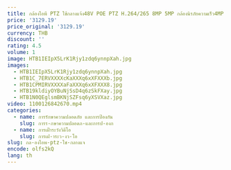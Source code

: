 ```yaml
---
title: กล้องไอพี PTZ ใช้กลางแจ้ง48V POE PTZ H.264/265 8MP 5MP กล้องนิรภัยความเร็ว4MP รองรับ ONVIF กล้อง PTZ IP 30x ซูมได้60M IR
price: '3129.19'
price_original: '3129.19'
currency: THB
discount: ''
rating: 4.5
volume: 1
image: HTB1IEIpX5LrK1Rjy1zdq6ynnpXah.jpg
images:
  - HTB1IEIpX5LrK1Rjy1zdq6ynnpXah.jpg
  - HTB1C_7ERVXXXXcKaXXXq6xXFXXXb.jpg
  - HTB1CPMIRVXXXXaFaXXXq6xXFXXX8.jpg
  - HTB19kldiyOYBuNjSsD4q6zSkFXay.jpg
  - HTB1N0QEglsmBKNjSZFsq6yXSVXaz.jpg
video: 1100126842670.mp4
categories:
  - name: การรักษาความปลอดภัย และการป้องกัน
    slug: การร-กษาความปลอดภ-และการป-องก
  - name: การเฝ้าระวังวิดีโอ
    slug: การเฝ-าระว-งว-โอ
slug: กล-องไอพ-ptz-ใช-กลางแจ
encode: olfs2kQ
lang: th
---
```

  